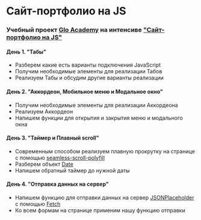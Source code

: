 # Сайт-портфолио на JS

### Учебный проект [Glo Academy](https://glo.academy/) на интенсиве ["Сайт-портфолио на JS"](https://glo-academy.ru/intensive/portfolio-js/)

#### День 1. "Табы"
- Разберем какие есть варианты подключения JavaScript
- Получим необходимые элементы для реализации Табов
- Реализуем Табы и обсудим другие варианты реализации

#### День 2. "Аккордеон, Мобильное меню и Модальное окно"
- Получим необходимые элементы для реализации Аккордеона
- Реализуем Аккордеон
- Напишем функции для открытия и закрытия меню и модального окна

#### День 3. "Таймер и Плавный scroll"
- Современным способом реализуем плавную прокрутку на странице с помощью [seamless-scroll-polyfill](https://www.npmjs.com/package/seamless-scroll-polyfill)
- Разберем объект [Date](https://learn.javascript.ru/datetime)
- Напишем обратный таймер до нужной даты

#### День 4. "Отправка данных на сервер"
- Напишем функцию для отправки данных на сервер [JSONPlaceholder](https://jsonplaceholder.typicode.com/) с помощью [Fetch](https://learn.javascript.ru/fetch)
- Ко всем формам на странице применим нашу функцию отправки